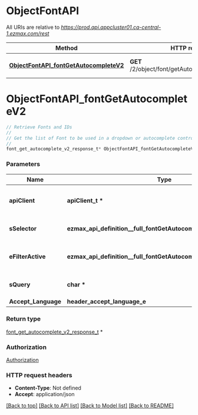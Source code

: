 # ObjectFontAPI

All URIs are relative to *https://prod.api.appcluster01.ca-central-1.ezmax.com/rest*

Method | HTTP request | Description
------------- | ------------- | -------------
[**ObjectFontAPI_fontGetAutocompleteV2**](ObjectFontAPI.md#ObjectFontAPI_fontGetAutocompleteV2) | **GET** /2/object/font/getAutocomplete/{sSelector} | Retrieve Fonts and IDs


# **ObjectFontAPI_fontGetAutocompleteV2**
```c
// Retrieve Fonts and IDs
//
// Get the list of Font to be used in a dropdown or autocomplete control.
//
font_get_autocomplete_v2_response_t* ObjectFontAPI_fontGetAutocompleteV2(apiClient_t *apiClient, ezmax_api_definition__full_fontGetAutocompleteV2_sSelector_e sSelector, ezmax_api_definition__full_fontGetAutocompleteV2_eFilterActive_e eFilterActive, char *sQuery, header_accept_language_e Accept_Language);
```

### Parameters
Name | Type | Description  | Notes
------------- | ------------- | ------------- | -------------
**apiClient** | **apiClient_t \*** | context containing the client configuration |
**sSelector** | **ezmax_api_definition__full_fontGetAutocompleteV2_sSelector_e** | The type of Fonts to return | 
**eFilterActive** | **ezmax_api_definition__full_fontGetAutocompleteV2_eFilterActive_e** | Specify which results we want to display. | [optional] [default to &#39;Active&#39;]
**sQuery** | **char \*** | Allow to filter the returned results | [optional] 
**Accept_Language** | **header_accept_language_e** |  | [optional] 

### Return type

[font_get_autocomplete_v2_response_t](font_get_autocomplete_v2_response.md) *


### Authorization

[Authorization](../README.md#Authorization)

### HTTP request headers

 - **Content-Type**: Not defined
 - **Accept**: application/json

[[Back to top]](#) [[Back to API list]](../README.md#documentation-for-api-endpoints) [[Back to Model list]](../README.md#documentation-for-models) [[Back to README]](../README.md)

